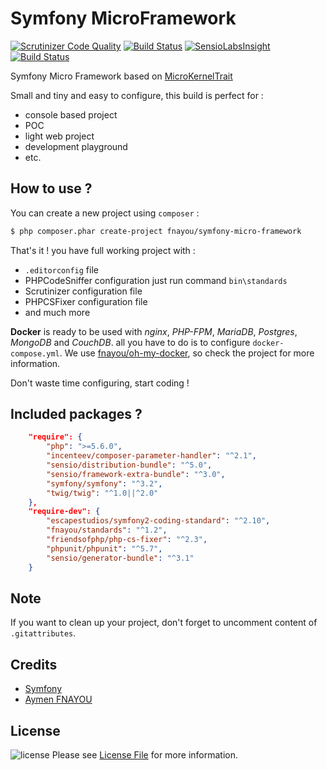 Symfony MicroFramework
======================

[![Scrutinizer Code Quality](https://scrutinizer-ci.com/g/fnayou/symfony-micro-framework/badges/quality-score.png?b=master)](https://scrutinizer-ci.com/g/fnayou/symfony-micro-framework/?branch=master)
[![Build Status](https://travis-ci.org/fnayou/symfony-micro-framework.svg?branch=master)](https://travis-ci.org/fnayou/symfony-micro-framework)
[![SensioLabsInsight](https://insight.sensiolabs.com/projects/77eee168-fc93-4151-9d1a-85c999b46756/mini.png)](https://insight.sensiolabs.com/projects/77eee168-fc93-4151-9d1a-85c999b46756)
[![Build Status](https://scrutinizer-ci.com/g/fnayou/symfony-micro-framework/badges/build.png?b=master)](https://scrutinizer-ci.com/g/fnayou/symfony-micro-framework/build-status/master)

Symfony Micro Framework based on [MicroKernelTrait][link-micro-kernel]

Small and tiny and easy to configure, this build is perfect for :
  - console based project
  - POC
  - light web project
  - development playground
  - etc.

## How to use ?

You can create a new project using `composer` :

```bash
$ php composer.phar create-project fnayou/symfony-micro-framework
```

That's it ! you have full working project with :
  - `.editorconfig` file
  - PHPCodeSniffer configuration just run command `bin\standards`
  - Scrutinizer configuration file
  - PHPCSFixer configuration file
  - and much more

**Docker** is ready to be used with *nginx*, *PHP-FPM*, *MariaDB*, *Postgres*, *MongoDB* and *CouchDB*. all you have to 
do is to configure `docker-compose.yml`. We use [fnayou/oh-my-docker][link-oh-my-docker], so check the project for more
information.

Don't waste time configuring, start coding !

## Included packages ?

```json
    "require": {
        "php": ">=5.6.0",
        "incenteev/composer-parameter-handler": "^2.1",
        "sensio/distribution-bundle": "^5.0",
        "sensio/framework-extra-bundle": "^3.0",
        "symfony/symfony": "^3.2",
        "twig/twig": "^1.0||^2.0"
    },
    "require-dev": {
        "escapestudios/symfony2-coding-standard": "^2.10",
        "fnayou/standards": "^1.2",
        "friendsofphp/php-cs-fixer": "^2.3",
        "phpunit/phpunit": "^5.7",
        "sensio/generator-bundle": "^3.1"
    }
```

## Note

If you want to clean up your project, don't forget to uncomment content of `.gitattributes`.

## Credits

- [Symfony][link-symfony]
- [Aymen FNAYOU][link-author]

## License

![license](https://img.shields.io/badge/license-MIT-lightgrey.svg) Please see [License File](LICENSE) for more information.

[link-author]: https://aymen-fnayou.com
[link-oh-my-docker]: https://github.com/fnayou/oh-my-docker
[link-micro-kernel]: https://symfony.com/doc/2.8/configuration/micro_kernel_trait.html
[link-symfony]: https://github.com/symfony/symfony
